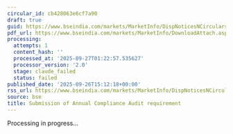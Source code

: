 ```yaml
---
circular_id: cb428063e6cf7a90
draft: true
guid: https://www.bseindia.com/markets/MarketInfo/DispNoticesNCirculars.aspx?Noticeid={58A42D2D-D1E8-4EDA-8B22-3F360059CC65}&noticeno=20250926-72&dt=09/26/2025&icount=72&totcount=76&flag=0
pdf_url: https://www.bseindia.com/markets/MarketInfo/DownloadAttach.aspx?id=20250926-72&attachedId=74f0e2e0-aa26-4447-a990-60d07165640d
processing:
  attempts: 1
  content_hash: ''
  processed_at: '2025-09-27T01:22:57.535627'
  processor_version: '2.0'
  stage: claude_failed
  status: failed
published_date: '2025-09-26T15:12:18+00:00'
rss_url: https://www.bseindia.com/markets/MarketInfo/DispNoticesNCirculars.aspx?Noticeid={58A42D2D-D1E8-4EDA-8B22-3F360059CC65}&noticeno=20250926-72&dt=09/26/2025&icount=72&totcount=76&flag=0
source: bse
title: Submission of Annual Compliance Audit requirement
---
```


Processing in progress...
